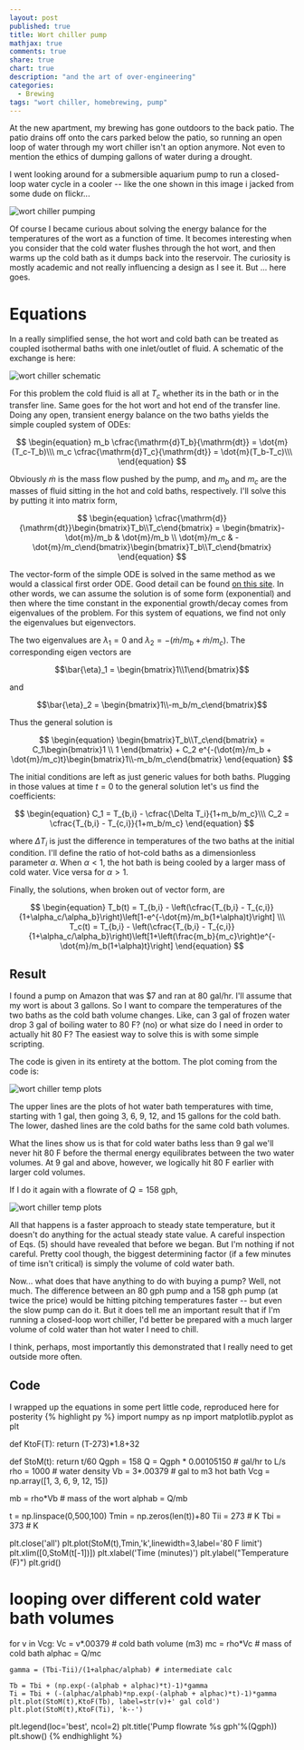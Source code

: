 ```yaml
---
layout: post
published: true
title: Wort chiller pump
mathjax: true
comments: true
share: true
chart: true
description: "and the art of over-engineering"
categories: 
  - Brewing
tags: "wort chiller, homebrewing, pump"
---
```


At the new apartment, my brewing has gone outdoors to the back patio. The patio drains off onto the cars parked below the patio, so running an open loop of water through my wort chiller isn't an option anymore. Not even to mention the ethics of dumping gallons of water during a drought.

I went looking around for a submersible aquarium pump to run a closed-loop water cycle in a cooler -- like the one shown in this image i jacked from some dude on flickr...

![wort chiller pumping](/images/post/2115697301_ff9c9a3de1.jpg)

Of course I became curious about solving the energy balance for the temperatures of the wort as a function of time. It becomes interesting when you consider that the cold water flushes through the hot wort, and then warms up the cold bath as it dumps back into the reservoir. The curiosity is mostly academic and not really influencing a design as I see it. But ... here goes.

# Equations
In a really simplified sense, the hot wort and cold bath can be treated as coupled isothermal baths with one inlet/outlet of fluid. A schematic of the exchange is here:

![wort chiller schematic](/images/post/wort_chiller.png)

For this problem the cold fluid is all at $T_c$ whether its in the bath or in the transfer line. Same goes for the hot wort and hot end of the transfer line. Doing any open, transient energy balance on the two baths yields the simple coupled system of ODEs:

$$
\begin{equation}
m_b \cfrac{\mathrm{d}T_b}{\mathrm{dt}} = \dot{m}(T_c-T_b)\\\
m_c \cfrac{\mathrm{d}T_c}{\mathrm{dt}} = \dot{m}(T_b-T_c)\\\
\end{equation}
$$

Obviously $\dot{m}$ is the mass flow pushed by the pump, and $m_b$ and $m_c$ are the masses of fluid sitting in the hot and cold baths, respectively. I'll solve this by putting it into matrix form,

$$
\begin{equation}
\cfrac{\mathrm{d}}{\mathrm{dt}}\begin{bmatrix}T_b\\T_c\end{bmatrix} = \begin{bmatrix}-\dot{m}/m_b & \dot{m}/m_b \\ \dot{m}/m_c & -\dot{m}/m_c\end{bmatrix}\begin{bmatrix}T_b\\T_c\end{bmatrix}
\end{equation}
$$

The vector-form of the simple ODE is solved in the same method as we would a classical first order ODE. Good detail can be found [on this site](http://tutorial.math.lamar.edu/Classes/DE/SolutionsToSystems.aspx). In other words, we can assume the solution is of some form (exponential) and then where the time constant in the exponential growth/decay comes from eigenvalues of the problem. For this system of equations, we find not only the eigenvalues but eigenvectors.

The two eigenvalues are $\lambda_1 = 0$ and $\lambda_2 = -(\dot{m}/m_b + \dot{m}/m_c)$. The corresponding eigen vectors are

$$\bar{\eta}_1 = \begin{bmatrix}1\\1\end{bmatrix}$$

and 

$$\bar{\eta}_2 = \begin{bmatrix}1\\-m_b/m_c\end{bmatrix}$$ 

Thus the general solution is

$$
\begin{equation}
\begin{bmatrix}T_b\\T_c\end{bmatrix} = C_1\begin{bmatrix}1 \\ 1 \end{bmatrix} + C_2 e^{-(\dot{m}/m_b + \dot{m}/m_c)t}\begin{bmatrix}1\\-m_b/m_c\end{bmatrix}
\end{equation}
$$

The initial conditions are left as just generic values for both baths. Plugging in those values at time $t=0$ to the general solution let's us find the coefficients:

$$
\begin{equation}
C_1 = T_{b,i} - \cfrac{\Delta T_i}{1+m_b/m_c}\\\
C_2 = \cfrac{T_{b,i} - T_{c,i}}{1+m_b/m_c}
\end{equation}
$$

where $\Delta T_i$ is just the difference in temperatures of the two baths at the initial condition. I'll define the ratio of hot-cold baths as a dimensionless parameter $\alpha$. When $\alpha < 1$, the hot bath is being cooled by a larger mass of cold water. Vice versa for $\alpha > 1$. 

Finally, the solutions, when broken out of vector form, are

$$
\begin{equation}
T_b(t) = T_{b,i} - \left(\cfrac{T_{b,i} - T_{c,i}}{1+\alpha_c/\alpha_b}\right)\left[1-e^{-\dot{m}/m_b(1+\alpha)t}\right] \\\
T_c(t) = T_{b,i} - \left(\cfrac{T_{b,i} - T_{c,i}}{1+\alpha_c/\alpha_b}\right)\left[1+\left(\frac{m_b}{m_c}\right)e^{-\dot{m}/m_b(1+\alpha)t}\right] 
\end{equation}
$$

## Result
I found a pump on Amazon that was $7 and ran at 80 gal/hr. I'll assume that my wort is about 3 gallons. So I want to compare the temperatures of the two baths as the cold bath volume changes. Like, can 3 gal of frozen water drop 3 gal of boiling water to 80 F? (no) or what size do I need in order to actually hit 80 F? The easiest way to solve this is with some simple scripting.

The code is given in its entirety at the bottom. The plot coming from the code is:

![wort chiller temp plots](/images/post/figure_2.png)

The upper lines are the plots of hot water bath temperatures with time, starting with 1 gal, then going 3, 6, 9, 12, and 15 gallons for the cold bath. The lower, dashed lines are the cold baths for the same cold bath volumes.

What the lines show us is that for cold water baths less than 9 gal we'll never hit 80 F before the thermal energy equilibrates between the two water volumes. At 9 gal and above, however, we logically hit 80 F earlier with larger cold volumes.

If I do it again with a flowrate of $Q = 158$ gph, 

![wort chiller temp plots](/images/post/pump-q158.png)

All that happens is a faster approach to steady state temperature, but it doesn't do anything for the actual steady state value. A careful inspection of Eqs. (5) should have revealed that before we began. But I'm nothing if not careful. Pretty cool though, the biggest determining factor (if a few minutes of time isn't critical) is simply the volume of cold water bath.

Now... what does that have anything to do with buying a pump? Well, not much. The difference between an 80 gph pump and a 158 gph pump (at twice the price) would be hitting pitching temperatures faster -- but even the slow pump can do it. But it does tell me an important result that if I'm running a closed-loop wort chiller, I'd better be prepared with a much larger volume of cold water than hot water I need to chill. 

I think, perhaps, most importantly this demonstrated that I really need to get outside more often.

## Code
I wrapped up the equations in some pert little code, reproduced here for posterity
{% highlight py %}
import numpy as np
import matplotlib.pyplot as plt

def KtoF(T):
	return (T-273)*1.8+32

def StoM(t):
	return t/60
Qgph = 158
Q = Qgph * 0.00105150 # gal/hr to L/s
rho = 1000     		# water density 
Vb = 3*.00379  		# gal to m3 hot bath
Vcg = np.array([1, 3, 6, 9, 12, 15])

mb = rho*Vb  		# mass of the wort
alphab = Q/mb

t = np.linspace(0,500,100)
Tmin = np.zeros(len(t))+80
Tii = 273 			# K
Tbi = 373 			# K

plt.close('all')
plt.plot(StoM(t),Tmin,'k',linewidth=3,label='80 F limit')
plt.xlim([0,StoM(t[-1])])
plt.xlabel('Time (minutes)')
plt.ylabel("Temperature (F)")
plt.grid()

# looping over different cold water bath volumes
for v in Vcg:
	Vc = v*.00379	# cold bath volume (m3)
	mc = rho*Vc 	# mass of cold bath
	alphac = Q/mc

	gamma = (Tbi-Tii)/(1+alphac/alphab) # intermediate calc

	Tb = Tbi + (np.exp(-(alphab + alphac)*t)-1)*gamma
	Ti = Tbi + (-(alphac/alphab)*np.exp(-(alphab + alphac)*t)-1)*gamma
	plt.plot(StoM(t),KtoF(Tb), label=str(v)+' gal cold')
	plt.plot(StoM(t),KtoF(Ti), 'k--')
plt.legend(loc='best', ncol=2)
plt.title('Pump flowrate %s gph'%(Qgph))
plt.show()
{% endhighlight %}